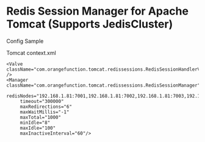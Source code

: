 Redis Session Manager for Apache Tomcat (Supports JedisCluster)
=======================================

Config Sample

Tomcat context.xml


    <Valve className="com.orangefunction.tomcat.redissessions.RedisSessionHandlerValve" />
    <Manager className="com.orangefunction.tomcat.redissessions.RedisSessionManager"
         redisNodes="192.168.1.81:7001,192.168.1.81:7002,192.168.1.81:7003,192.168.1.82:7004,192.168.1.82:7005,192.168.1.82:7006"
         timeout="300000"
         maxRedirections="6"
         maxWaitMillis="-1"
         maxTotal="1000"
         minIdle="8"
         maxIdle="100"
         maxInactiveInterval="60"/>

